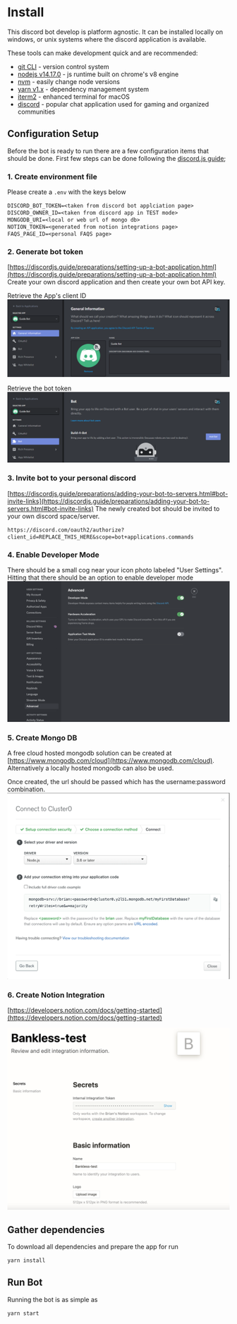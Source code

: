 # Install

This discord bot develop is platform agnostic. It can be installed locally on windows, or unix systems where the discord
application is available. 

These tools can make development quick and are recommended:
- [git CLI](https://git-scm.com) - version control system
- [nodejs v14.17.0](https://nodejs.org/en/) - js runtime built on chrome's v8 engine
- [nvm](https://github.com/nvm-sh/nvm) - easily change node versions
- [yarn v1.x](https://yarnpkg.com/) - dependency management system
- [iterm2](https://iterm2.com/) - enhanced terminal for macOS
- [discord](https://discord.com/) - popular chat application used for gaming and organized communities

## Configuration Setup
Before the bot is ready to run there are a few configuration items that should be done. First few steps can be done following
the [discord.js guide](https://discordjs.guide/#before-you-begin);

### 1. Create environment file

Please create a `.env` with the keys below
```
DISCORD_BOT_TOKEN=<taken from discord bot applciation page>
DISCORD_OWNER_ID=<taken from discord app in TEST mode>
MONGODB_URI=<local or web url of mongo db>
NOTION_TOKEN=<generated from notion integrations page>
FAQS_PAGE_ID=<personal FAQS page>
```

### 2. Generate bot token
[https://discordjs.guide/preparations/setting-up-a-bot-application.html](https://discordjs.guide/preparations/setting-up-a-bot-application.html)
Create your own discord application and then create your own bot API key. 

Retrieve the App's client ID
![](images/create_app.png)

Retrieve the bot token
![](images/create_bot.png)

### 3. Invite bot to your personal discord
[https://discordjs.guide/preparations/adding-your-bot-to-servers.html#bot-invite-links](https://discordjs.guide/preparations/adding-your-bot-to-servers.html#bot-invite-links)
The newly created bot should be invited to your own discord space/server.

```
https://discord.com/oauth2/authorize?client_id=REPLACE_THIS_HERE&scope=bot+applications.commands
```

### 4. Enable Developer Mode
There should be a small cog near your icon photo labeled "User Settings". Hitting that there should be an option to enable
developer mode 
![](images/discord_developer_mode.png)

### 5. Create Mongo DB
A free cloud hosted mongodb solution can be created at [https://www.mongodb.com/cloud](https://www.mongodb.com/cloud).
Alternatively a locally hosted mongodb can also be used.

Once created, the url should be passed which has the username:password combination.
![](images/mongodb_url.png)

### 6. Create Notion Integration
[https://developers.notion.com/docs/getting-started](https://developers.notion.com/docs/getting-started)

![](images/notion_integration.png)

## Gather dependencies
To download all dependencies and prepare the app for run
```bash
yarn install
```

## Run Bot
Running the bot is as simple as
```bash
yarn start
```